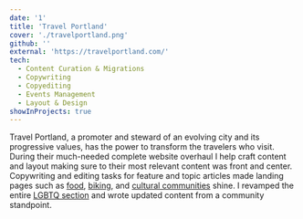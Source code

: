 ```yaml
---
date: '1'
title: 'Travel Portland'
cover: './travelportland.png'
github: ''
external: 'https://travelportland.com/'
tech:
  - Content Curation & Migrations
  - Copywriting
  - Copyediting
  - Events Management
  - Layout & Design
showInProjects: true
---
```


Travel Portland, a promoter and steward of an evolving city and its progressive values, has the power to transform the travelers who visit. During their much-needed complete website overhaul I help craft content and layout making sure to their most relevant content was front and center. Copywriting and editing tasks for feature and topic articles made landing pages such as [food](https://www.travelportland.com/culture/food/), [biking](https://www.travelportland.com/culture/biking/), and [cultural communities](https://www.travelportland.com/culture/cultural-communities/) shine. I revamped the entire [LGBTQ section](https://www.travelportland.com/culture/lgbtq-plus/) and wrote updated content from a community standpoint.

